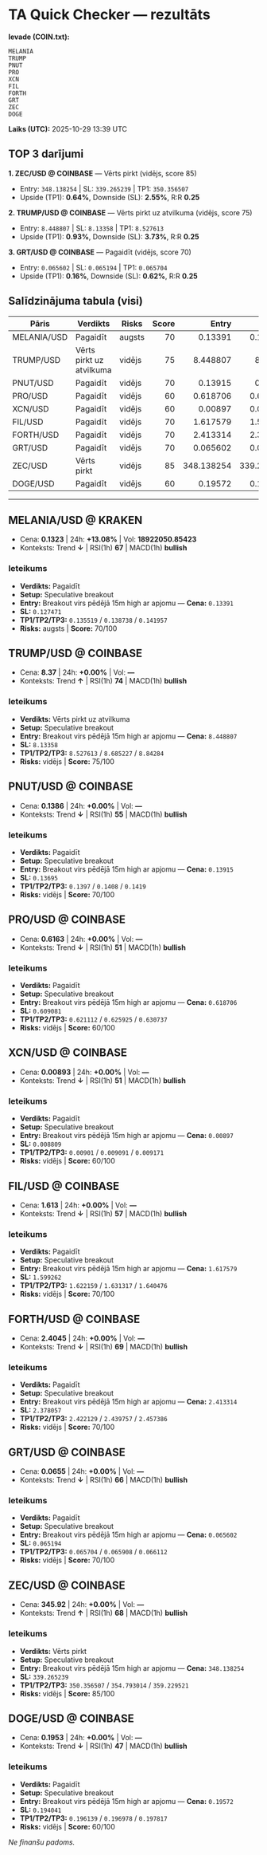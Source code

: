 # TA Quick Checker — rezultāts

**Ievade (COIN.txt):**
```
MELANIA 
TRUMP 
PNUT 
PRO 
XCN 
FIL 
FORTH 
GRT 
ZEC
DOGE
```
**Laiks (UTC):** 2025-10-29 13:39 UTC

## TOP 3 darījumi
**1. ZEC/USD @ COINBASE** — Vērts pirkt (vidējs, score 85)
- Entry: `348.138254` | SL: `339.265239` | TP1: `350.356507`
- Upside (TP1): **0.64%**, Downside (SL): **2.55%**, R:R **0.25**

**2. TRUMP/USD @ COINBASE** — Vērts pirkt uz atvilkuma (vidējs, score 75)
- Entry: `8.448807` | SL: `8.13358` | TP1: `8.527613`
- Upside (TP1): **0.93%**, Downside (SL): **3.73%**, R:R **0.25**

**3. GRT/USD @ COINBASE** — Pagaidīt (vidējs, score 70)
- Entry: `0.065602` | SL: `0.065194` | TP1: `0.065704`
- Upside (TP1): **0.16%**, Downside (SL): **0.62%**, R:R **0.25**

## Salīdzinājuma tabula (visi)
| Pāris | Verdikts | Risks | Score | Entry | SL | TP1 | Upside% | Downside% | R:R | RSI(1h) | MACD | 24h% | Cena |
|---|---|---|---:|---:|---:|---:|---:|---:|---:|---:|---|---:|---:|
| MELANIA/USD | Pagaidīt | augsts | 70 | 0.13391 | 0.127471 | 0.135519 | 1.20% | 4.81% | 0.25 | 67 | bullish | +13.08% | 0.1323 |
| TRUMP/USD | Vērts pirkt uz atvilkuma | vidējs | 75 | 8.448807 | 8.13358 | 8.527613 | 0.93% | 3.73% | 0.25 | 74 | bullish | +0.00% | 8.37 |
| PNUT/USD | Pagaidīt | vidējs | 70 | 0.13915 | 0.13695 | 0.1397 | 0.40% | 1.58% | 0.25 | 55 | bullish | +0.00% | 0.1386 |
| PRO/USD | Pagaidīt | vidējs | 60 | 0.618706 | 0.609081 | 0.621112 | 0.39% | 1.56% | 0.25 | 51 | bullish | +0.00% | 0.6163 |
| XCN/USD | Pagaidīt | vidējs | 60 | 0.00897 | 0.008809 | 0.00901 | 0.45% | 1.79% | 0.25 | 51 | bullish | +0.00% | 0.00893 |
| FIL/USD | Pagaidīt | vidējs | 70 | 1.617579 | 1.599262 | 1.622159 | 0.28% | 1.13% | 0.25 | 57 | bullish | +0.00% | 1.613 |
| FORTH/USD | Pagaidīt | vidējs | 70 | 2.413314 | 2.378057 | 2.422129 | 0.37% | 1.46% | 0.25 | 69 | bullish | +0.00% | 2.4045 |
| GRT/USD | Pagaidīt | vidējs | 70 | 0.065602 | 0.065194 | 0.065704 | 0.16% | 0.62% | 0.25 | 66 | bullish | +0.00% | 0.0655 |
| ZEC/USD | Vērts pirkt | vidējs | 85 | 348.138254 | 339.265239 | 350.356507 | 0.64% | 2.55% | 0.25 | 68 | bullish | +0.00% | 345.92 |
| DOGE/USD | Pagaidīt | vidējs | 60 | 0.19572 | 0.194041 | 0.196139 | 0.21% | 0.86% | 0.25 | 47 | bullish | +0.00% | 0.1953 |

---

## MELANIA/USD @ KRAKEN
- Cena: **0.1323** | 24h: **+13.08%** | Vol: **18922050.85423**
- Konteksts: Trend **↓** | RSI(1h) **67** | MACD(1h) **bullish**

### Ieteikums
- **Verdikts:** Pagaidīt
- **Setup:** Speculative breakout
- **Entry:** Breakout virs pēdējā 15m high ar apjomu  — **Cena:** `0.13391`
- **SL:** `0.127471`
- **TP1/TP2/TP3:** `0.135519` / `0.138738` / `0.141957`
- **Risks:** augsts | **Score:** 70/100

## TRUMP/USD @ COINBASE
- Cena: **8.37** | 24h: **+0.00%** | Vol: **—**
- Konteksts: Trend **↑** | RSI(1h) **74** | MACD(1h) **bullish**

### Ieteikums
- **Verdikts:** Vērts pirkt uz atvilkuma
- **Setup:** Speculative breakout
- **Entry:** Breakout virs pēdējā 15m high ar apjomu  — **Cena:** `8.448807`
- **SL:** `8.13358`
- **TP1/TP2/TP3:** `8.527613` / `8.685227` / `8.84284`
- **Risks:** vidējs | **Score:** 75/100

## PNUT/USD @ COINBASE
- Cena: **0.1386** | 24h: **+0.00%** | Vol: **—**
- Konteksts: Trend **↓** | RSI(1h) **55** | MACD(1h) **bullish**

### Ieteikums
- **Verdikts:** Pagaidīt
- **Setup:** Speculative breakout
- **Entry:** Breakout virs pēdējā 15m high ar apjomu  — **Cena:** `0.13915`
- **SL:** `0.13695`
- **TP1/TP2/TP3:** `0.1397` / `0.1408` / `0.1419`
- **Risks:** vidējs | **Score:** 70/100

## PRO/USD @ COINBASE
- Cena: **0.6163** | 24h: **+0.00%** | Vol: **—**
- Konteksts: Trend **↓** | RSI(1h) **51** | MACD(1h) **bullish**

### Ieteikums
- **Verdikts:** Pagaidīt
- **Setup:** Speculative breakout
- **Entry:** Breakout virs pēdējā 15m high ar apjomu  — **Cena:** `0.618706`
- **SL:** `0.609081`
- **TP1/TP2/TP3:** `0.621112` / `0.625925` / `0.630737`
- **Risks:** vidējs | **Score:** 60/100

## XCN/USD @ COINBASE
- Cena: **0.00893** | 24h: **+0.00%** | Vol: **—**
- Konteksts: Trend **↓** | RSI(1h) **51** | MACD(1h) **bullish**

### Ieteikums
- **Verdikts:** Pagaidīt
- **Setup:** Speculative breakout
- **Entry:** Breakout virs pēdējā 15m high ar apjomu  — **Cena:** `0.00897`
- **SL:** `0.008809`
- **TP1/TP2/TP3:** `0.00901` / `0.009091` / `0.009171`
- **Risks:** vidējs | **Score:** 60/100

## FIL/USD @ COINBASE
- Cena: **1.613** | 24h: **+0.00%** | Vol: **—**
- Konteksts: Trend **↓** | RSI(1h) **57** | MACD(1h) **bullish**

### Ieteikums
- **Verdikts:** Pagaidīt
- **Setup:** Speculative breakout
- **Entry:** Breakout virs pēdējā 15m high ar apjomu  — **Cena:** `1.617579`
- **SL:** `1.599262`
- **TP1/TP2/TP3:** `1.622159` / `1.631317` / `1.640476`
- **Risks:** vidējs | **Score:** 70/100

## FORTH/USD @ COINBASE
- Cena: **2.4045** | 24h: **+0.00%** | Vol: **—**
- Konteksts: Trend **↓** | RSI(1h) **69** | MACD(1h) **bullish**

### Ieteikums
- **Verdikts:** Pagaidīt
- **Setup:** Speculative breakout
- **Entry:** Breakout virs pēdējā 15m high ar apjomu  — **Cena:** `2.413314`
- **SL:** `2.378057`
- **TP1/TP2/TP3:** `2.422129` / `2.439757` / `2.457386`
- **Risks:** vidējs | **Score:** 70/100

## GRT/USD @ COINBASE
- Cena: **0.0655** | 24h: **+0.00%** | Vol: **—**
- Konteksts: Trend **↓** | RSI(1h) **66** | MACD(1h) **bullish**

### Ieteikums
- **Verdikts:** Pagaidīt
- **Setup:** Speculative breakout
- **Entry:** Breakout virs pēdējā 15m high ar apjomu  — **Cena:** `0.065602`
- **SL:** `0.065194`
- **TP1/TP2/TP3:** `0.065704` / `0.065908` / `0.066112`
- **Risks:** vidējs | **Score:** 70/100

## ZEC/USD @ COINBASE
- Cena: **345.92** | 24h: **+0.00%** | Vol: **—**
- Konteksts: Trend **↑** | RSI(1h) **68** | MACD(1h) **bullish**

### Ieteikums
- **Verdikts:** Vērts pirkt
- **Setup:** Speculative breakout
- **Entry:** Breakout virs pēdējā 15m high ar apjomu  — **Cena:** `348.138254`
- **SL:** `339.265239`
- **TP1/TP2/TP3:** `350.356507` / `354.793014` / `359.229521`
- **Risks:** vidējs | **Score:** 85/100

## DOGE/USD @ COINBASE
- Cena: **0.1953** | 24h: **+0.00%** | Vol: **—**
- Konteksts: Trend **↓** | RSI(1h) **47** | MACD(1h) **bullish**

### Ieteikums
- **Verdikts:** Pagaidīt
- **Setup:** Speculative breakout
- **Entry:** Breakout virs pēdējā 15m high ar apjomu  — **Cena:** `0.19572`
- **SL:** `0.194041`
- **TP1/TP2/TP3:** `0.196139` / `0.196978` / `0.197817`
- **Risks:** vidējs | **Score:** 60/100

*Ne finanšu padoms.*
